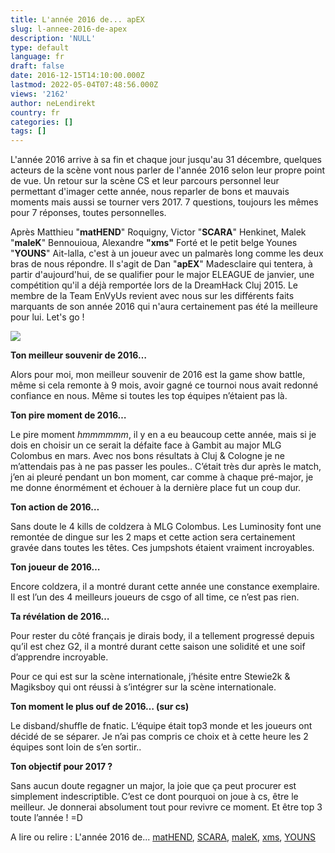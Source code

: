 ```yaml
---
title: L'année 2016 de... apEX
slug: l-annee-2016-de-apex
description: 'NULL'
type: default
language: fr
draft: false
date: 2016-12-15T14:10:00.000Z
lastmod: 2022-05-04T07:48:56.000Z
views: '2162'
author: neLendirekt
country: fr
categories: []
tags: []
---
```

L'année 2016 arrive à sa fin et chaque jour jusqu'au 31 décembre, quelques acteurs de la scène vont nous parler de l'année 2016 selon leur propre point de vue. Un retour sur la scène CS et leur parcours personnel leur permettant d'imager cette année, nous reparler de bons et mauvais moments mais aussi se tourner vers 2017\. 7 questions, toujours les mêmes pour 7 réponses, toutes personnelles.

Après Matthieu "**matHEND**" Roquigny, Victor "**SCARA**" Henkinet, Malek "**maleK**" Bennouioua, Alexandre **"xms"** Forté et le petit belge Younes "**YOUNS**" Ait-lalla, c'est à un joueur avec un palmarès long comme les deux bras de nous répondre. Il s'agit de Dan "**apEX**" Madesclaire qui tentera, à partir d'aujourd'hui, de se qualifier pour le major ELEAGUE de janvier, une compétition qu'il a déjà remportée lors de la DreamHack Cluj 2015\. Le membre de la Team EnVyUs revient avec nous sur les différents faits marquants de son année 2016 qui n'aura certainement pas été la meilleure pour lui. Let's go !

![](/storage/images/5852a271064ef_1460733832756jpeg.jpeg)

**Ton meilleur souvenir de 2016…**

Alors pour moi, mon meilleur souvenir de 2016 est la game show battle, même si cela remonte à 9 mois, avoir gagné ce tournoi nous avait redonné confiance en nous. Même si toutes les top équipes n’étaient pas là.

**Ton pire moment de 2016…**

Le pire moment _hmmmmmm_, il y en a eu beaucoup cette année, mais si je dois en choisir un ce serait la défaite face à Gambit au major MLG Colombus en mars. Avec nos bons résultats à Cluj & Cologne je ne m’attendais pas à ne pas passer les poules.. C’était très dur après le match, j’en ai pleuré pendant un bon moment, car comme à chaque pré-major, je me donne énormément et échouer à la dernière place fut un coup dur.

**Ton action de 2016…** 

Sans doute le 4 kills de coldzera à MLG Colombus. Les Luminosity font une remontée de dingue sur les 2 maps et cette action sera certainement gravée dans toutes les têtes. Ces jumpshots étaient vraiment incroyables.

**Ton joueur de 2016…** 

Encore coldzera, il a montré durant cette année une constance exemplaire. Il est l’un des 4 meilleurs joueurs de csgo of all time, ce n’est pas rien.

**Ta révélation de 2016…**

Pour rester du côté français je dirais body, il a tellement progressé depuis qu’il est chez G2, il a montré durant cette saison une solidité et une soif d’apprendre incroyable.

Pour ce qui est sur la scène internationale, j’hésite entre Stewie2k & Magiksboy qui ont réussi à s’intégrer sur la scène internationale.  

**Ton moment le plus ouf de 2016… (sur cs)**

Le disband/shuffle de fnatic. L’équipe était top3 monde et les joueurs ont décidé de se séparer. Je n’ai pas compris ce choix et à cette heure les 2 équipes sont loin de s’en sortir.. 

**Ton objectif pour 2017 ?**

Sans aucun doute regagner un major, la joie que ça peut procurer est simplement indescriptible. C’est ce dont pourquoi on joue à cs, être le meilleur. Je donnerai absolument tout pour revivre ce moment. Et être top 3 toute l’année ! =D

A lire ou relire : L'année 2016 de... [matHEND](https:///fr/flash/lannee-2016-de-mathend/136), [SCARA](https:///fr/flash/lannee-2016-de-scara/135), [maleK](https:///fr/flash/lannee-2016-de-malek/142), [xms](https:///fr/flash/lannee-2016-de-xms/145), [YOUNS](https:///fr/flash/lannee-2016-de-youns/147)
